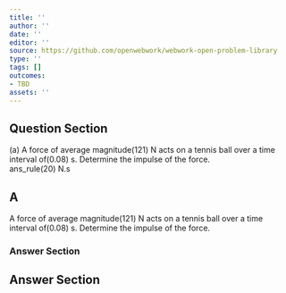 ```yaml
---
title: ''
author: ''
date: ''
editor: ''
source: https://github.com/openwebwork/webwork-open-problem-library
type: ''
tags: []
outcomes:
- TBD
assets: ''
---
```


## Question Section 

 
  
(a) A force of average magnitude(121) N acts on a tennis ball over a time interval of(0.08) s. Determine the impulse of the force.  
 ans_rule(20) N.s

## A
A force of average magnitude(121) N acts on a tennis ball over a time interval of(0.08) s. Determine the impulse of the force.  
### Answer Section


## Answer Section

